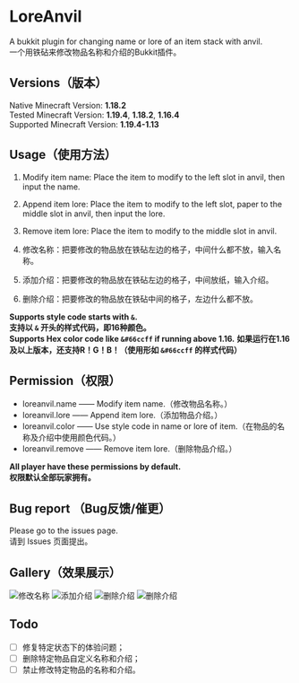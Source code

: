 # LoreAnvil
A bukkit plugin for changing name or lore of an item stack with anvil.  
一个用铁砧来修改物品名称和介绍的Bukkit插件。

## Versions（版本）
Native Minecraft Version: **1.18.2**  
Tested Minecraft Version: **1.19.4**, **1.18.2**, **1.16.4**  
Supported Minecraft Version: **1.19.4-1.13**

## Usage（使用方法）

1. Modify item name: Place the item to modify to the left slot in anvil, then input the name.
2. Append item lore: Place the item to modify to the left slot, paper to the middle slot in anvil, then input the lore.
3. Remove item lore: Place the item to modify to the middle slot in anvil.


1. 修改名称：把要修改的物品放在铁砧左边的格子，中间什么都不放，输入名称。
2. 添加介绍：把要修改的物品放在铁砧左边的格子，中间放纸，输入介绍。
3. 删除介绍：把要修改的物品放在铁砧中间的格子，左边什么都不放。

**Supports style code starts with `&`.**  
**支持以 `&` 开头的样式代码，即16种颜色。**  
**Supports Hex color code like `&#66ccff` if running above 1.16.**
**如果运行在1.16及以上版本，还支持R！G！B！（使用形如 `&#66ccff` 的样式代码）**

## Permission（权限）
- loreanvil.name —— Modify item name.（修改物品名称。）
- loreanvil.lore —— Append item lore.（添加物品介绍。）
- loreanvil.color —— Use style code in name or lore of item.（在物品的名称及介绍中使用颜色代码。）
- loreanvil.remove —— Remove item lore.（删除物品介绍。）

**All player have these permissions by default.**  
**权限默认全部玩家拥有。**

## Bug report （Bug反馈/催更）
Please go to the issues page.  
请到 Issues 页面提出。

## Gallery（效果展示）

![修改名称](https://github.com/qyl27/LoreAnvil/raw/main/img/1.png)
![添加介绍](https://github.com/qyl27/LoreAnvil/raw/main/img/2.png)
![删除介绍](https://github.com/qyl27/LoreAnvil/raw/main/img/3.png)
![删除介绍](https://github.com/qyl27/LoreAnvil/raw/main/img/4.png)

## Todo
- [ ] 修复特定状态下的体验问题；
- [ ] 删除特定物品自定义名称和介绍；
- [ ] 禁止修改特定物品的名称和介绍。
